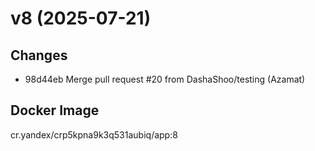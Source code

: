 # v8 (2025-07-21)
## Changes
- 98d44eb Merge pull request #20 from DashaShoo/testing (Azamat)
## Docker Image
cr.yandex/crp5kpna9k3q531aubiq/app:8


